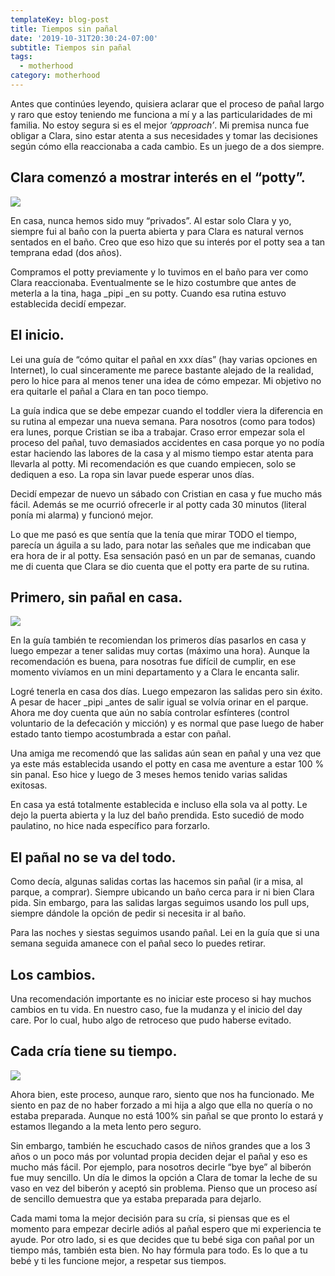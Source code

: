 ```yaml
---
templateKey: blog-post
title: Tiempos sin pañal
date: '2019-10-31T20:30:24-07:00'
subtitle: Tiempos sin pañal
tags:
  - motherhood
category: motherhood
---
```

Antes que continúes leyendo, quisiera aclarar que el proceso de pañal largo y raro que estoy teniendo me funciona a mí y a las particularidades de mi familia. No estoy segura si es el mejor _‘approach’_. Mi premisa nunca fue obligar a Clara, sino estar atenta a sus necesidades y tomar las decisiones según cómo ella reaccionaba a cada cambio. Es un juego de a dos siempre. 

## Clara comenzó a mostrar interés en el “potty”.

![](/assets/foto1ok.jpg)

En casa, nunca hemos sido muy “privados”. Al estar solo Clara y yo, siempre fui al baño con la puerta abierta y para Clara es natural vernos sentados en el baño. Creo que eso hizo que su interés por el potty sea a tan temprana edad (dos años). 

Compramos el potty previamente y lo tuvimos en el baño para ver como Clara reaccionaba. Eventualmente se le hizo costumbre que antes de meterla a la tina, haga _pipi _en su potty. Cuando esa rutina estuvo establecida decidí empezar. 

## El inicio. 

Lei una guía de “cómo quitar el pañal en xxx días” (hay varias opciones en Internet), lo cual sinceramente me parece bastante alejado de la realidad, pero lo hice para al menos tener una idea de cómo empezar. Mi objetivo no era quitarle el pañal a Clara en tan poco tiempo. 

La guía indica que se debe empezar cuando el toddler viera la diferencia en su rutina al empezar una nueva semana. Para nosotros (como para todos) era lunes, porque Cristian se iba a trabajar. Craso error empezar sola el proceso del pañal, tuvo demasiados accidentes en casa porque yo no podía estar haciendo las labores de la casa y al mismo tiempo estar atenta para llevarla al potty. Mi recomendación es que cuando empiecen, solo se dediquen a eso. La ropa sin lavar puede esperar unos días. 

Decidí empezar de nuevo un sábado con Cristian en casa y fue mucho más fácil. Además se me ocurrió ofrecerle ir al potty cada 30 minutos (literal ponía mi alarma) y funcionó mejor. 

Lo que me pasó es que sentía que la tenía que mirar TODO el tiempo, parecía un águila a su lado, para notar las señales que me indicaban que era hora de ir al potty. Esa sensación pasó en un par de semanas, cuando me di cuenta que Clara se dio cuenta que el potty era parte de su rutina. 

## Primero, sin pañal en casa.

![](/assets/foto2okok.jpg)

En la guía también te recomiendan los primeros días pasarlos en casa y luego empezar a tener salidas muy cortas (máximo una hora). Aunque la recomendación es buena, para nosotras fue difícil de cumplir, en ese momento vivíamos en un mini departamento y a Clara le encanta salir. 

Logré tenerla en casa dos días. Luego empezaron las salidas pero sin éxito. A pesar de hacer _pipi _antes de salir igual se volvía orinar en el parque. Ahora me doy cuenta que aún no sabía controlar esfínteres (control voluntario de la defecación y micción) y es normal que pase luego de haber estado tanto tiempo acostumbrada a estar con pañal. 

Una amiga me recomendó que las salidas aún sean en pañal y una vez que ya este más establecida usando el potty en casa me aventure a estar 100 % sin panal. Eso hice y luego de 3 meses hemos tenido varias salidas exitosas. 

En casa ya está totalmente establecida e incluso ella sola va al potty. Le dejo la puerta abierta y la luz del baño prendida. Esto sucedió de modo paulatino, no hice nada específico para forzarlo. 



## El pañal no se va del todo. 

Como decía, algunas salidas cortas las hacemos sin pañal (ir a misa, al parque, a comprar). Siempre ubicando un baño cerca para ir ni bien Clara pida. Sin embargo, para las salidas largas seguimos usando los pull ups, siempre dándole la opción de pedir si necesita ir al baño. 

Para las noches y siestas seguimos usando pañal. Lei en la guía que si una semana seguida amanece con el pañal seco lo puedes retirar. 



## Los cambios.

Una recomendación importante es no iniciar este proceso si hay muchos cambios en tu vida. En nuestro caso, fue la mudanza y el inicio del day care. Por lo cual, hubo algo de retroceso que pudo haberse evitado. 



## Cada cría tiene su tiempo.

![](/assets/foto3ok.jpg)

Ahora bien, este proceso, aunque raro, siento que nos ha funcionado. Me siento en paz de no haber forzado a mi hija a algo que ella no quería o no estaba preparada. Aunque no está 100% sin pañal se que pronto lo estará y estamos llegando a la meta lento pero seguro. 

Sin embargo, también he escuchado casos de niños grandes que a los 3 años o un poco más por voluntad propia deciden dejar el pañal y eso es mucho más fácil. Por ejemplo, para nosotros decirle “bye bye” al biberón fue muy sencillo. Un día le dimos la opción a Clara de tomar la leche de su vaso en vez del biberón y aceptó sin problema. Pienso que un proceso así de sencillo demuestra que ya estaba preparada para dejarlo. 

Cada mami toma la mejor decisión para su cría, si piensas que es el momento para empezar decirle adiós al pañal espero que mi experiencia te ayude. Por otro lado, si es que decides que tu bebé siga con pañal por un tiempo más, también esta bien. No hay fórmula para todo. Es lo que a tu bebé y ti les funcione mejor, a respetar sus tiempos.
